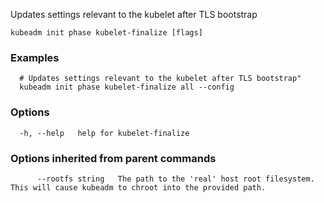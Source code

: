 
Updates settings relevant to the kubelet after TLS bootstrap

```
kubeadm init phase kubelet-finalize [flags]
```

### Examples

```
  # Updates settings relevant to the kubelet after TLS bootstrap"
  kubeadm init phase kubelet-finalize all --config
```

### Options

```
  -h, --help   help for kubelet-finalize
```

### Options inherited from parent commands

```
      --rootfs string   The path to the 'real' host root filesystem. This will cause kubeadm to chroot into the provided path.
```

